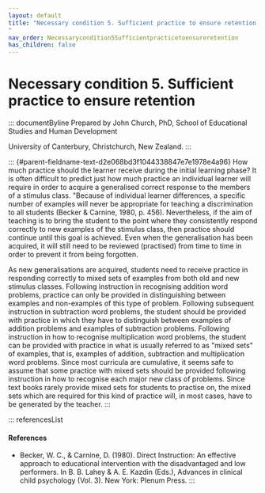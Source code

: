 ```yaml
---
layout: default
title: "Necessary condition 5. Sufficient practice to ensure retention 
"
nav_order: Necessarycondition5Sufficientpracticetoensureretention
has_children: false
---
```

# Necessary condition 5. Sufficient practice to ensure retention 


::: documentByline
Prepared by John Church, PhD, School of Educational Studies and Human
Development

University of Canterbury, Christchurch, New Zealand.
:::

::: {#parent-fieldname-text-d2e068bd3f1044338847e7e1978e4a96}
How much practice should the learner receive during the initial learning
phase? It is often difficult to predict just how much practice an
individual learner will require in order to acquire a generalised
correct response to the members of a stimulus class. "Because of
individual learner differences, a specific number of examples will never
be appropriate for teaching a discrimination to all students (Becker &
Carnine, 1980, p. 456). Nevertheless, if the aim of teaching is to bring
the student to the point where they consistently respond correctly to
new examples of the stimulus class, then practice should continue until
this goal is achieved. Even when the generalisation has been acquired,
it will still need to be reviewed (practised) from time to time in order
to prevent it from being forgotten.

As new generalisations are acquired, students need to receive practice
in responding correctly to mixed sets of examples from both old and new
stimulus classes. Following instruction in recognising addition word
problems, practice can only be provided in distinguishing between
examples and non-examples of this type of problem. Following subsequent
instruction in subtraction word problems, the student should be provided
with practice in which they have to distinguish between examples of
addition problems and examples of subtraction problems. Following
instruction in how to recognise multiplication word problems, the
student can be provided with practice in what is usually referred to as
"mixed sets" of examples, that is, examples of addition, subtraction and
multiplication word problems. Since most curricula are cumulative, it
seems safe to assume that some practice with mixed sets should be
provided following instruction in how to recognise each major new class
of problems. Since text books rarely provide mixed sets for students to
practise on, the mixed sets which are required for this kind of practice
will, in most cases, have to be generated by the teacher.
:::

::: referencesList
#### References

-   Becker, W. C., & Carnine, D. (1980). Direct Instruction: An
    effective approach to educational intervention with the
    disadvantaged and low performers. In B. B. Lahey & A. E. Kazdin
    (Eds.), Advances in clinical child psychology (Vol. 3). New York:
    Plenum Press.
:::
